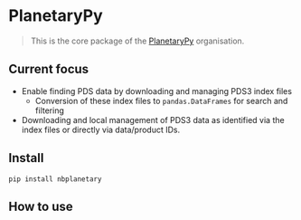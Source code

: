 # PlanetaryPy
> This is the core package of the <a href='https://planetarypy.org/'>PlanetaryPy</a> organisation.


## Current focus

* Enable finding PDS data by downloading and managing PDS3 index files
  * Conversion of these index files to `pandas.DataFrames` for search and filtering
* Downloading and local management of PDS3 data as identified via the index files or directly via data/product IDs.

## Install

`pip install nbplanetary`

## How to use
